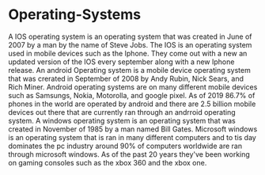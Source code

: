 # Operating-Systems
A IOS operating system is an operating system that was created in June of 2007 by a man by the name of Steve Jobs. The IOS is an operating system used in mobile devices such as the Iphone. They come out with a new an updated version of the IOS every september along with a new Iphone release.
An android Operating system is a mobile device operating system that was crerated in September of 2008 by Andy Rubin, Nick Sears, and Rich Miner. Android operating systems are on many different mobile devices such as Samsungs, Nokia, Motorolla, and google pixel. As of 2019 86.7% of phones in the world are operated by android and there are 2.5 billion mobile devices out there that are currently ran through an andrroid operating system.
A windows operating system is an operating system that was created in November of 1985 by a man named Bill Gates. Microsoft windows is an operating system that is ran in many different computers and to tis day dominates the pc industry around 90% of computers worldwide are ran through microsoft windows. As of the past 20 years they've been working on gaming consoles such as the xbox 360 and the xbox one.
